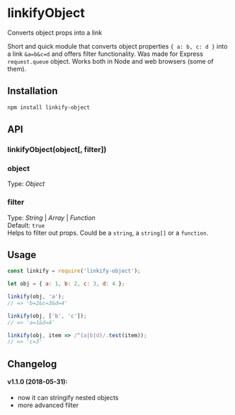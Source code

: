 # linkifyObject   
Converts object props into a link


Short and quick module that converts object properties `{ a: b, c: d }` into a link `&a=b&c=d` and offers filter functionality. Was made for Express `request.queue` object. Works both in Node and web browsers (some of them).



## Installation
```bash
npm install linkify-object
```



## API

### linkifyObject(object[, filter])


### object
Type: _Object_   


### filter
Type: _String_ | _Array_ | _Function_  
Default: `true`  
Helps to filter out props. Could be a `string`, a `string[]` or a `function`.   



## Usage

```javascript
const linkify = require('linkify-object');

let obj = { a: 1, b: 2, c: 3, d: 4 };

linkify(obj, 'a');
// => 'b=2&c=3&d=4'

linkify(obj, ['b', 'c']);
// => 'a=1&d=4'

linkify(obj, item => /^(a|b|d)/.test(item));
// => 'c=3'
```


## Changelog 
#### v1.1.0 (2018-05-31):
- now it can stringify nested objects
- more advanced filter

